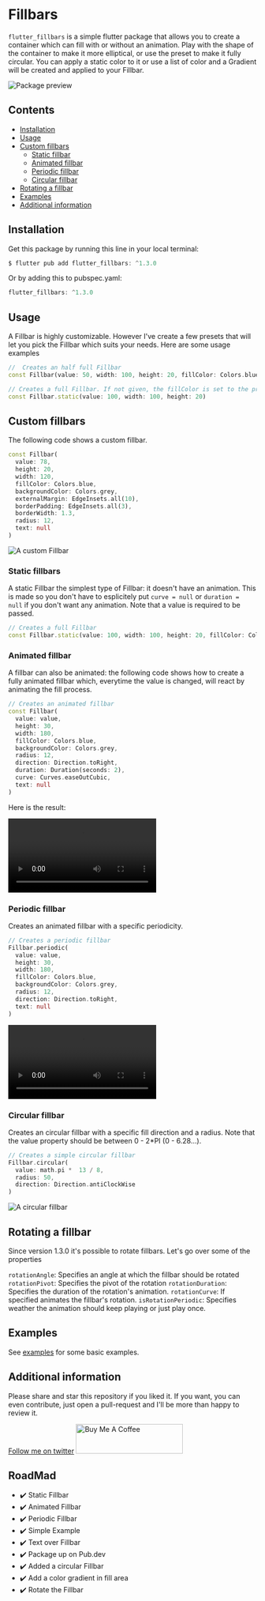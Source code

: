 # Fillbars

`flutter_fillbars` is a simple flutter package that allows you to create a container which can
fill with or without an animation. Play with the shape of the container to make it more elliptical, or
use the preset to make it fully circular. You can apply a static color to it or use a list of color and
a Gradient will be created and applied to your Fillbar. 

![Package preview](assets/prospect.png)

## Contents

- [Installation](#installation)
- [Usage](#usage)
- [Custom fillbars](#custom-fillbars)
  - [Static fillbar](#static-fillbars)
  - [Animated fillbar](#animated-fillbar)
  - [Periodic fillbar](#periodic-fillbar)
  - [Circular fillbar](#circular-fillbar)
- [Rotating a fillbar](#rotating-a-fillbar)
- [Examples](#examples)
- [Additional information](#additional-information)


## Installation

Get this package by running this line in your local terminal:
```dart
$ flutter pub add flutter_fillbars: ^1.3.0
```

Or by adding this to pubspec.yaml:
```dart
flutter_fillbars: ^1.3.0
```

## Usage

A Fillbar is highly customizable. However I've create a few presets that will let you pick the Fillbar which suits your needs. Here are some usage examples

```dart
//  Creates an half full Fillbar
const Fillbar(value: 50, width: 100, height: 20, fillColor: Colors.blue,)

// Creates a full Fillbar. If not given, the fillColor is set to the primary color.
const Fillbar.static(value: 100, width: 100, height: 20)
```

## Custom fillbars

The following code shows a custom fillbar. 

```dart
const Fillbar(
  value: 78,
  height: 20,
  width: 120,
  fillColor: Colors.blue,
  backgroundColor: Colors.grey,
  externalMargin: EdgeInsets.all(10),
  borderPadding: EdgeInsets.all(3),
  borderWidth: 1.3,
  radius: 12,
  text: null
)
```

![A custom Fillbar](assets/img.png)

### Static fillbars

A static Fillbar the simplest type of Fillbar: it doesn't have an animation. This is made so you don't have to esplicitely put `curve = null` or `duration = null` if you don't want any animation.
Note that a value is required to be passed.

```dart
// Creates a full Fillbar
const Fillbar.static(value: 100, width: 100, height: 20, fillColor: Colors.amber)
```

### Animated fillbar

A fillbar can also be animated: the following code shows how to create a fully animated fillbar which, everytime the value is changed, will react by animating the fill process.

```dart
// Creates an animated fillbar
const Fillbar(
  value: value,
  height: 30,
  width: 180,
  fillColor: Colors.blue,
  backgroundColor: Colors.grey,
  radius: 12,
  direction: Direction.toRight,
  duration: Duration(seconds: 2),
  curve: Curves.easeOutCubic,
  text: null
)
```

Here is the result:

![A fully animated fillbar](assets/Animation.mp4)

### Periodic fillbar

Creates an animated fillbar with a specific periodicity.  
```dart
// Creates a periodic fillbar
Fillbar.periodic(
  value: value,
  height: 30,
  width: 180,
  fillColor: Colors.blue,
  backgroundColor: Colors.grey,
  radius: 12,
  direction: Direction.toRight,
  text: null
)
```

![A periodic fillbar](assets/periodic.mp4)

### Circular fillbar
Creates an circular fillbar with a specific fill direction and a radius.
Note that the value property should be between 0 - 2*PI (0 - 6.28...).
```dart
// Creates a simple circular fillbar
Fillbar.circular(
  value: math.pi *  13 / 8,
  radius: 50,
  direction: Direction.antiClockWise
)
```

![A circular fillbar](assets/circular_fillbar.png)

## Rotating a fillbar
Since version 1.3.0 it's possible to rotate fillbars. Let's go over some of the properties

`rotationAngle`: Specifies an angle at which the fillbar should be rotated
`rotationPivot`: Specifies the pivot of the rotation
`rotationDuration`: Specifies the duration of the rotation's animation.
`rotationCurve`: If specified animates the fillbar's rotation.
`isRotationPeriodic`: Specifies weather the animation should keep playing or just play once.


## Examples

See [examples](example) for some basic examples.

## Additional information

Please share and star this repository if you liked it. 
If you want, you can even contribute, just open a pull-request and I'll be more than happy to review it.

[Follow me on twitter](https://twitter.com/sirio_rigel)
<a href="https://www.buymeacoffee.com/tommasomiliani" target="_blank"><img src="https://cdn.buymeacoffee.com/buttons/v2/default-yellow.png" alt="Buy Me A Coffee" style="height: 60px !important;width: 217px !important;" ></a>

## RoadMad

- :heavy_check_mark: Static Fillbar
- :heavy_check_mark: Animated Fillbar
- :heavy_check_mark: Periodic Fillbar
- :heavy_check_mark: Simple Example
- :heavy_check_mark: Text over Fillbar
- :heavy_check_mark: Package up on Pub.dev
- :heavy_check_mark: Added a circular Fillbar
- :heavy_check_mark: Add a color gradient in fill area
- :heavy_check_mark: Rotate the Fillbar